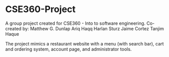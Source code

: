 # CSE360-Project
A group project created for CSE360 - Into to software engineering.
Co-created by:
    Matthew G. Dunlap
    Ariq Haqq
    Harlan Sturz
    Jaime Cortez
    Tanjim Haque
    
The project mimics a restaurant website with a menu (with search bar), cart and ordering system, account page, and administrator tools.
